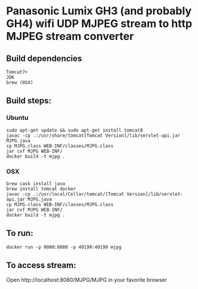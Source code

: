 # Panasonic Lumix GH3 (and probably GH4) wifi UDP MJPEG stream to http MJPEG stream converter

## Build dependencies
    Tomcat7+
    JDK
    brew (OSX)

## Build steps:
### Ubuntu
    sudo apt-get update && sudo apt-get install tomcat8
    javac -cp .:/usr/share/tomcat[Tomcat Version]/lib/servlet-api.jar MJPG.java
    cp MJPG.class WEB-INF/classes/MJPG.class
    jar cvf MJPG WEB-INF/
    docker build -t mjpg .

### OSX
    brew cask install java
    brew install tomcat docker
    javac -cp .:/usr/local/Cellar/tomcat/[Tomcat Version]/lib/servlet-api.jar MJPG.java
    cp MJPG.class WEB-INF/classes/MJPG.class
    jar cvf MJPG WEB-INF/
    docker build -t mjpg .

## To run:
    docker run -p 8080:8080 -p 49199:49199 mjpg

## To access stream:
Open http://localhost:8080/MJPG/MJPG in your favorite browser

